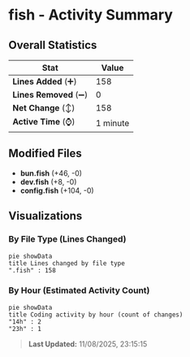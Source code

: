 # fish - Activity Summary 

## Overall Statistics

| Stat                   | Value                                                             |
| ---------------------- | ----------------------------------------------------------------- |
| **Lines Added** (➕)   | 158                                          |
| **Lines Removed** (➖) | 0                                        |
| **Net Change** (↕)    | 158                |
| **Active Time** (⌚)   | 1 minute |


## Modified Files
- **bun.fish** (+46, -0)
- **dev.fish** (+8, -0)
- **config.fish** (+104, -0)

## Visualizations

### By File Type (Lines Changed)

```mermaid
pie showData
title Lines changed by file type
".fish" : 158
```

### By Hour (Estimated Activity Count)

```mermaid
pie showData
title Coding activity by hour (count of changes)
"14h" : 2
"23h" : 1
```


> **Last Updated:** 11/08/2025, 23:15:15